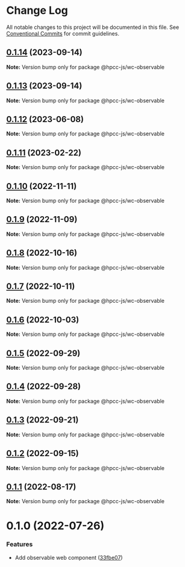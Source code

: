 # Change Log

All notable changes to this project will be documented in this file.
See [Conventional Commits](https://conventionalcommits.org) for commit guidelines.

## [0.1.14](https://github.com/hpcc-systems/Visualization/compare/@hpcc-js/wc-observable@0.1.13...@hpcc-js/wc-observable@0.1.14) (2023-09-14)

**Note:** Version bump only for package @hpcc-js/wc-observable





## [0.1.13](https://github.com/hpcc-systems/Visualization/compare/@hpcc-js/wc-observable@0.1.12...@hpcc-js/wc-observable@0.1.13) (2023-09-14)

**Note:** Version bump only for package @hpcc-js/wc-observable





## [0.1.12](https://github.com/hpcc-systems/Visualization/compare/@hpcc-js/wc-observable@0.1.11...@hpcc-js/wc-observable@0.1.12) (2023-06-08)

**Note:** Version bump only for package @hpcc-js/wc-observable





## [0.1.11](https://github.com/hpcc-systems/Visualization/compare/@hpcc-js/wc-observable@0.1.10...@hpcc-js/wc-observable@0.1.11) (2023-02-22)

**Note:** Version bump only for package @hpcc-js/wc-observable





## [0.1.10](https://github.com/hpcc-systems/Visualization/compare/@hpcc-js/wc-observable@0.1.9...@hpcc-js/wc-observable@0.1.10) (2022-11-11)

**Note:** Version bump only for package @hpcc-js/wc-observable






## [0.1.9](https://github.com/hpcc-systems/Visualization/compare/@hpcc-js/wc-observable@0.1.8...@hpcc-js/wc-observable@0.1.9) (2022-11-09)

**Note:** Version bump only for package @hpcc-js/wc-observable





## [0.1.8](https://github.com/hpcc-systems/Visualization/compare/@hpcc-js/wc-observable@0.1.7...@hpcc-js/wc-observable@0.1.8) (2022-10-16)

**Note:** Version bump only for package @hpcc-js/wc-observable






## [0.1.7](https://github.com/hpcc-systems/Visualization/compare/@hpcc-js/wc-observable@0.1.6...@hpcc-js/wc-observable@0.1.7) (2022-10-11)

**Note:** Version bump only for package @hpcc-js/wc-observable





## [0.1.6](https://github.com/hpcc-systems/Visualization/compare/@hpcc-js/wc-observable@0.1.5...@hpcc-js/wc-observable@0.1.6) (2022-10-03)

**Note:** Version bump only for package @hpcc-js/wc-observable





## [0.1.5](https://github.com/hpcc-systems/Visualization/compare/@hpcc-js/wc-observable@0.1.4...@hpcc-js/wc-observable@0.1.5) (2022-09-29)

**Note:** Version bump only for package @hpcc-js/wc-observable





## [0.1.4](https://github.com/hpcc-systems/Visualization/compare/@hpcc-js/wc-observable@0.1.3...@hpcc-js/wc-observable@0.1.4) (2022-09-28)

**Note:** Version bump only for package @hpcc-js/wc-observable





## [0.1.3](https://github.com/hpcc-systems/Visualization/compare/@hpcc-js/wc-observable@0.1.2...@hpcc-js/wc-observable@0.1.3) (2022-09-21)

**Note:** Version bump only for package @hpcc-js/wc-observable





## [0.1.2](https://github.com/hpcc-systems/Visualization/compare/@hpcc-js/wc-observable@0.1.1...@hpcc-js/wc-observable@0.1.2) (2022-09-15)

**Note:** Version bump only for package @hpcc-js/wc-observable





## [0.1.1](https://github.com/hpcc-systems/Visualization/compare/@hpcc-js/wc-observable@0.1.0...@hpcc-js/wc-observable@0.1.1) (2022-08-17)

**Note:** Version bump only for package @hpcc-js/wc-observable





# 0.1.0 (2022-07-26)


### Features

*  Add observable web component ([33fbe07](https://github.com/hpcc-systems/Visualization/commit/33fbe07eb8a5deeabd98467b1bce1fcda0d2dbab))
